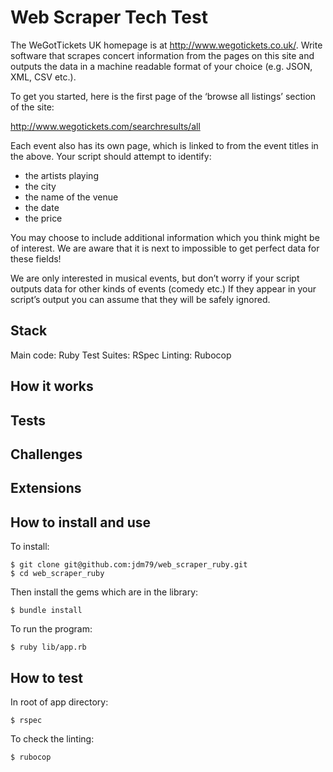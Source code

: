# Web Scraper Tech Test

The WeGotTickets UK homepage is at http://www.wegotickets.co.uk/. Write software that scrapes concert information from the pages on this site and outputs the data in a machine readable format of your choice (e.g. JSON, XML, CSV etc.).

To get you started, here is the first page of the ‘browse all listings’ section of the site:

http://www.wegotickets.com/searchresults/all

Each event also has its own page, which is linked to from the event titles in the above. Your script should attempt to identify:

* the artists playing
* the city
* the name of the venue
* the date
* the price

You may choose to include additional information which you think might be of interest. We are aware that it is next to impossible to get perfect data for these fields!

We are only interested in musical events, but don’t worry if your script outputs data for other kinds of events (comedy etc.) If they appear in your script’s output you can assume that they will be safely ignored.


## Stack

Main code: Ruby
Test Suites: RSpec
Linting: Rubocop


## How it works


## Tests


## Challenges


## Extensions


## How to install and use

To install:
```
$ git clone git@github.com:jdm79/web_scraper_ruby.git
$ cd web_scraper_ruby
```

Then install the gems which are in the library:
```
$ bundle install
```

To run the program:
```
$ ruby lib/app.rb
```


## How to test
In root of app directory:
```
$ rspec
```
To check the linting:
```
$ rubocop
```
